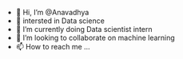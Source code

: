 - 👋 Hi, I’m @Anavadhya
- 👀 intersted in Data science
- 🌱 I’m currently doing Data scientist intern
- 💞️ I’m looking to collaborate on  machine learning
- 📫 How to reach me ...

<!---
Anavadhya/Anavadhya is a ✨ special ✨ repository because its `README.md` (this file) appears on your GitHub profile.
You can click the Preview link to take a look at your changes.
--->
